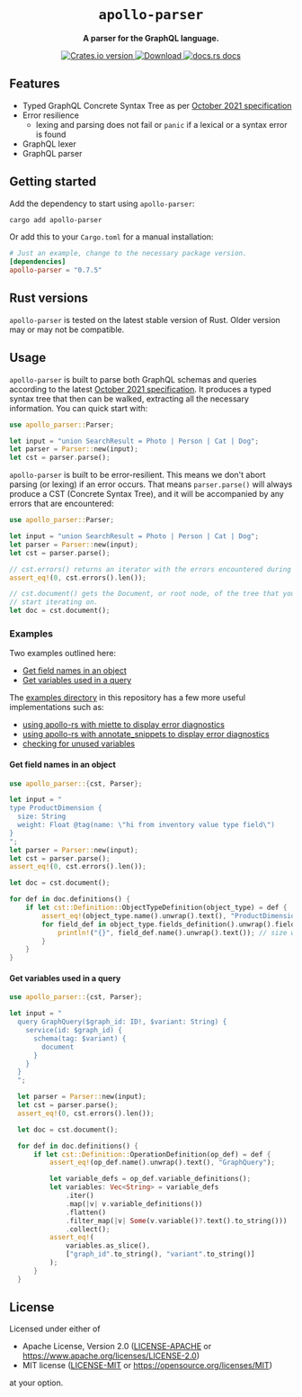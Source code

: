 <div align="center">
  <h1><code>apollo-parser</code></h1>

  <p>
    <strong>A parser for the GraphQL language.</strong>
  </p>
  <p>
    <a href="https://crates.io/crates/apollo-parser">
        <img src="https://img.shields.io/crates/v/apollo-parser.svg?style=flat-square" alt="Crates.io version" />
    </a>
    <a href="https://crates.io/crates/apollo-parser">
        <img src="https://img.shields.io/crates/d/apollo-parser.svg?style=flat-square" alt="Download" />
    </a>
    <a href="https://docs.rs/apollo-parser/">
        <img src="https://img.shields.io/static/v1?label=docs&message=apollo-parser&color=blue&style=flat-square" alt="docs.rs docs" />
    </a>
  </p>
</div>

## Features
* Typed GraphQL Concrete Syntax Tree as per [October 2021 specification]
* Error resilience
  * lexing and parsing does not fail or `panic` if a lexical or a syntax error is found
* GraphQL lexer
* GraphQL parser

## Getting started
Add the dependency to start using `apollo-parser`:
```bash
cargo add apollo-parser
```

Or add this to your `Cargo.toml` for a manual installation:

```toml
# Just an example, change to the necessary package version.
[dependencies]
apollo-parser = "0.7.5"
```

## Rust versions

`apollo-parser` is tested on the latest stable version of Rust.
Older version may or may not be compatible.

## Usage
`apollo-parser` is built to parse both GraphQL schemas and queries according to
the latest [October 2021 specification]. It produces a typed syntax tree that
then can be walked, extracting all the necessary information. You can quick
start with:

```rust
use apollo_parser::Parser;

let input = "union SearchResult = Photo | Person | Cat | Dog";
let parser = Parser::new(input);
let cst = parser.parse();
```

`apollo-parser` is built to be error-resilient. This means we don't abort parsing (or lexing) if an error occurs. That means `parser.parse()` will always produce a CST (Concrete Syntax Tree), and it will be accompanied by any errors that are encountered:

```rust
use apollo_parser::Parser;

let input = "union SearchResult = Photo | Person | Cat | Dog";
let parser = Parser::new(input);
let cst = parser.parse();

// cst.errors() returns an iterator with the errors encountered during lexing and parsing
assert_eq!(0, cst.errors().len());

// cst.document() gets the Document, or root node, of the tree that you can
// start iterating on.
let doc = cst.document();
```

### Examples

Two examples outlined here:
* [Get field names in an object]
* [Get variables used in a query]

The [examples directory] in this repository has a few more useful
implementations such as:
* [using apollo-rs with miette to display error diagnostics]
* [using apollo-rs with annotate_snippets to display error diagnostics]
* [checking for unused variables]

#### Get field names in an object

```rust
use apollo_parser::{cst, Parser};

let input = "
type ProductDimension {
  size: String
  weight: Float @tag(name: \"hi from inventory value type field\")
}
";
let parser = Parser::new(input);
let cst = parser.parse();
assert_eq!(0, cst.errors().len());

let doc = cst.document();

for def in doc.definitions() {
    if let cst::Definition::ObjectTypeDefinition(object_type) = def {
        assert_eq!(object_type.name().unwrap().text(), "ProductDimension");
        for field_def in object_type.fields_definition().unwrap().field_definitions() {
            println!("{}", field_def.name().unwrap().text()); // size weight
        }
    }
}
```

#### Get variables used in a query

```rust
use apollo_parser::{cst, Parser};

let input = "
  query GraphQuery($graph_id: ID!, $variant: String) {
    service(id: $graph_id) {
      schema(tag: $variant) {
        document
      }
    }
  }
  ";

  let parser = Parser::new(input);
  let cst = parser.parse();
  assert_eq!(0, cst.errors().len());

  let doc = cst.document();

  for def in doc.definitions() {
      if let cst::Definition::OperationDefinition(op_def) = def {
          assert_eq!(op_def.name().unwrap().text(), "GraphQuery");

          let variable_defs = op_def.variable_definitions();
          let variables: Vec<String> = variable_defs
              .iter()
              .map(|v| v.variable_definitions())
              .flatten()
              .filter_map(|v| Some(v.variable()?.text().to_string()))
              .collect();
          assert_eq!(
              variables.as_slice(),
              ["graph_id".to_string(), "variant".to_string()]
          );
      }
  }
```

## License
Licensed under either of

- Apache License, Version 2.0 ([LICENSE-APACHE](LICENSE-APACHE) or <https://www.apache.org/licenses/LICENSE-2.0>)
- MIT license ([LICENSE-MIT](LICENSE-MIT) or <https://opensource.org/licenses/MIT>)

at your option.

[apollo-rs: spec-compliant GraphQL Tools in Rust]: https://www.apollographql.com/blog/announcement/tooling/apollo-rs-graphql-tools-in-rust/
[examples directory]: https://github.com/apollographql/apollo-rs/tree/main/crates/apollo-parser/examples
[Get field names in an object]: https://github.com/apollographql/apollo-rs#get-field-names-in-an-object
[Get variables used in a query]: https://github.com/apollographql/apollo-rs#get-variables-used-in-a-query
[using apollo-rs with miette to display error diagnostics]: https://github.com/apollographql/apollo-rs/blob/a7f616454a53dcb8496725ceac6c63eacddefb2c/crates/apollo-parser/examples/miette.rs
[using apollo-rs with annotate_snippets to display error diagnostics]: https://github.com/apollographql/apollo-rs/blob/a7f616454a53dcb8496725ceac6c63eacddefb2c/crates/apollo-parser/examples/annotate_snippet.rs
[checking for unused variables]: https://github.com/apollographql/apollo-rs/blob/a7f616454a53dcb8496725ceac6c63eacddefb2c/crates/apollo-parser/examples/unused_vars.rs
[October 2021 specification]: https://spec.graphql.org/October2021
